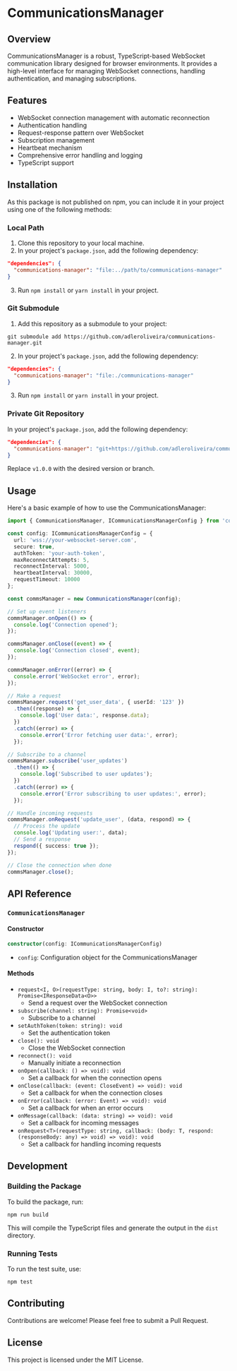 # CommunicationsManager

## Overview

CommunicationsManager is a robust, TypeScript-based WebSocket communication library designed for browser environments. It provides a high-level interface for managing WebSocket connections, handling authentication, and managing subscriptions.

## Features

- WebSocket connection management with automatic reconnection
- Authentication handling
- Request-response pattern over WebSocket
- Subscription management
- Heartbeat mechanism
- Comprehensive error handling and logging
- TypeScript support

## Installation

As this package is not published on npm, you can include it in your project using one of the following methods:

### Local Path

1. Clone this repository to your local machine.
2. In your project's `package.json`, add the following dependency:

```json
"dependencies": {
  "communications-manager": "file:../path/to/communications-manager"
}
```

3. Run `npm install` or `yarn install` in your project.

### Git Submodule

1. Add this repository as a submodule to your project:

```
git submodule add https://github.com/adleroliveira/communications-manager.git
```

2. In your project's `package.json`, add the following dependency:

```json
"dependencies": {
  "communications-manager": "file:./communications-manager"
}
```

3. Run `npm install` or `yarn install` in your project.

### Private Git Repository

In your project's `package.json`, add the following dependency:

```json
"dependencies": {
  "communications-manager": "git+https://github.com/adleroliveira/communications-manager.git#v1.0.0"
}
```

Replace `v1.0.0` with the desired version or branch.

## Usage

Here's a basic example of how to use the CommunicationsManager:

```typescript
import { CommunicationsManager, ICommunicationsManagerConfig } from 'communications-manager';

const config: ICommunicationsManagerConfig = {
  url: 'wss://your-websocket-server.com',
  secure: true,
  authToken: 'your-auth-token',
  maxReconnectAttempts: 5,
  reconnectInterval: 5000,
  heartbeatInterval: 30000,
  requestTimeout: 10000
};

const commsManager = new CommunicationsManager(config);

// Set up event listeners
commsManager.onOpen(() => {
  console.log('Connection opened');
});

commsManager.onClose((event) => {
  console.log('Connection closed', event);
});

commsManager.onError((error) => {
  console.error('WebSocket error', error);
});

// Make a request
commsManager.request('get_user_data', { userId: '123' })
  .then((response) => {
    console.log('User data:', response.data);
  })
  .catch((error) => {
    console.error('Error fetching user data:', error);
  });

// Subscribe to a channel
commsManager.subscribe('user_updates')
  .then(() => {
    console.log('Subscribed to user updates');
  })
  .catch((error) => {
    console.error('Error subscribing to user updates:', error);
  });

// Handle incoming requests
commsManager.onRequest('update_user', (data, respond) => {
  // Process the update
  console.log('Updating user:', data);
  // Send a response
  respond({ success: true });
});

// Close the connection when done
commsManager.close();
```

## API Reference

### `CommunicationsManager`

#### Constructor

```typescript
constructor(config: ICommunicationsManagerConfig)
```

- `config`: Configuration object for the CommunicationsManager

#### Methods

- `request<I, O>(requestType: string, body: I, to?: string): Promise<IResponseData<O>>`
  - Send a request over the WebSocket connection
- `subscribe(channel: string): Promise<void>`
  - Subscribe to a channel
- `setAuthToken(token: string): void`
  - Set the authentication token
- `close(): void`
  - Close the WebSocket connection
- `reconnect(): void`
  - Manually initiate a reconnection
- `onOpen(callback: () => void): void`
  - Set a callback for when the connection opens
- `onClose(callback: (event: CloseEvent) => void): void`
  - Set a callback for when the connection closes
- `onError(callback: (error: Event) => void): void`
  - Set a callback for when an error occurs
- `onMessage(callback: (data: string) => void): void`
  - Set a callback for incoming messages
- `onRequest<T>(requestType: string, callback: (body: T, respond: (responseBody: any) => void) => void): void`
  - Set a callback for handling incoming requests

## Development

### Building the Package

To build the package, run:

```
npm run build
```

This will compile the TypeScript files and generate the output in the `dist` directory.

### Running Tests

To run the test suite, use:

```
npm test
```

## Contributing

Contributions are welcome! Please feel free to submit a Pull Request.

## License

This project is licensed under the MIT License.